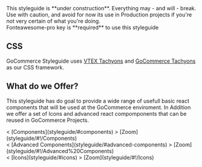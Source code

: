 <div class="pa5 br2 bg-washed-red mb6">
    This styleguide is **under construction**. Everything may - and will - break. Use with caution, and avoid for now its use in Production projects if you're not very certain of what you're doing.
</div>

<div class="pa5 br2 bg-washed-red mb6">
    Fonteawesome-pro key is **required** to use this styleguide
</div>

## CSS

GoCommerce Styleguide uses [VTEX Tachyons](https://vtex.github.io/vtex-tachyons/) and [GoCommerce Tachyons](https://github.com/vtex-gocommerce/tachyons-ui) as our CSS framework.

## What do we Offer?

This styleguide has do goal to provide a wide range of usefull basic react components that will be used at the GoCommerce enviroment.
In Addition we offer a set of Icons and advanced react compomponents that can be reused in GoCommerce Projects.

<div class="flex flex-column">
	<div class="flex">
			<span class="pv4 blue">
			< [Components](styleguide/#components)  >
		</span>
		<span class="pv4 pl5 blue">
			 [Zoom](styleguide/#!/Components)  
		</span>
	</div>
	<div class="flex">
			<span class="pv4 blue">
			< [Advanced Components](styleguide/#advanced-components) >
		</span>
		<span class="pv4 pl5 blue">
			 [Zoom](styleguide/#!/Advanced%20Components)
		</span>
	</div>
	<div class="flex">
			<span class="pv4 blue">  
			< [Icons](styleguide/#icons) >
		</span>
		<span class="pv4 pl5 blue">  
			 [Zoom](styleguide/#!/Icons)
		</span>
	</div>
</div>

<div class="pv6"></div>
<div class="pv6"></div>
<div class="pv6"></div>
